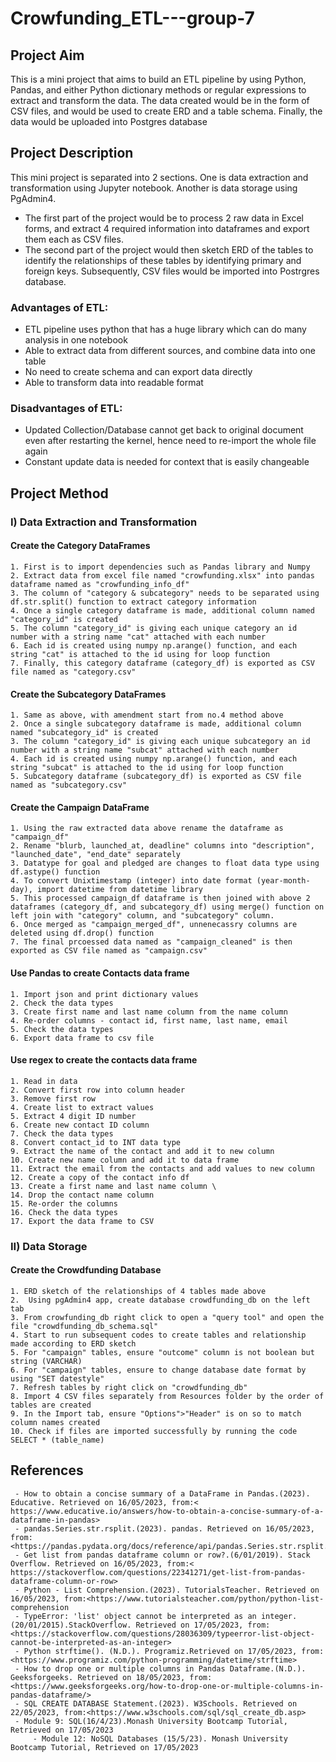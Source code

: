 # Crowfunding_ETL---group-7

## Project Aim
This is a mini project that aims to build an ETL pipeline by using Python, Pandas, and either Python dictionary methods or regular expressions to extract and transform the data.
The data created would be in the form of CSV files, and would be used to create ERD and a table schema. Finally, the data would be uploaded into Postgres database

## Project Description
This mini project is separated into 2 sections. One is data extraction and transformation using Jupyter notebook. Another is data storage using PgAdmin4.
 - The first part of the project would be to process 2 raw data in Excel forms, and extract 4 required information into dataframes and export them each as CSV files. 
 - The second part of the project would then sketch ERD of the tables to identify the relationships of these tables by identifying primary and foreign keys. Subsequently, CSV files would be imported into Postrgres database.  

### Advantages of ETL:
- ETL pipeline uses python that has a huge library which can do many analysis in one notebook
- Able to extract data from different sources, and combine data into one table
- No need to create schema and can export data directly
- Able to transform data into readable format

### Disadvantages of ETL:
- Updated Collection/Database cannot get back to original document even after restarting the kernel, hence need to re-import the whole file again
- Constant update data is needed for context that is easily changeable

## Project Method
### I) Data Extraction and Transformation
#### Create the Category DataFrames
    1. First is to import dependencies such as Pandas library and Numpy
    2. Extract data from excel file named "crowfunding.xlsx" into pandas dataframe named as "crowfunding_info_df"
    3. The column of "category & subcategory" needs to be separated using df.str.split() function to extract category information
    4. Once a single category dataframe is made, additional column named "category_id" is created
    5. The column "category_id" is giving each unique category an id number with a string name "cat" attached with each number 
    6. Each id is created using numpy np.arange() function, and each string "cat" is attached to the id using for loop function
    7. Finally, this category dataframe (category_df) is exported as CSV file named as "category.csv"

#### Create the Subcategory DataFrames
    1. Same as above, with amendment start from no.4 method above
    2. Once a single subcategory dataframe is made, additional column named "subcategory_id" is created
    3. The column "category_id" is giving each unique subcategory an id number with a string name "subcat" attached with each number 
    4. Each id is created using numpy np.arange() function, and each string "subcat" is attached to the id using for loop function
    5. Subcategory dataframe (subcategory_df) is exported as CSV file named as "subcategory.csv" 

#### Create the Campaign DataFrame
    1. Using the raw extracted data above rename the dataframe as "campaign_df"
    2. Rename "blurb, launched_at, deadline" columns into "description", "launched_date", "end_date" separately
    3. Datatype for goal and pledged are changes to float data type using df.astype() function
    4. To convert Unixtimestamp (integer) into date format (year-month-day), import datetime from datetime library
    5. This processed campaign_df dataframe is then joined with above 2 dataframes (category_df, and subcategory_df) using merge() function on left join with "category" column, and "subcategory" column. 
    6. Once merged as "campaign_merged_df", unnenecassry columns are deleted using df.drop() function
    7. The final prcoessed data named as "campaign_cleaned" is then exported as CSV file named as "campaign.csv"
   
#### Use Pandas to create Contacts data frame
    1. Import json and print dictionary values 
    2. Check the data types
    3. Create first name and last name column from the name column
    4. Re-order columns - contact id, first name, last name, email
    5. Check the data types
    6. Export data frame to csv file 

#### Use regex to create the contacts data frame 
    1. Read in data 
    2. Convert first row into column header
    3. Remove first row 
    4. Create list to extract values 
    5. Extract 4 digit ID number
    6. Create new contact ID column
    7. Check the data types
    8. Convert contact_id to INT data type
    9. Extract the name of the contact and add it to new column
    10. Create new name column and add it to data frame
    11. Extract the email from the contacts and add values to new column 
    12. Create a copy of the contact info df
    13. Create a first name and last name column \
    14. Drop the contact name column 
    15. Re-order the columns 
    16. Check the data types 
    17. Export the data frame to CSV 
 
### II) Data Storage
#### Create the Crowdfunding Database
    1. ERD sketch of the relationships of 4 tables made above
    2.  Using pgAdmin4 app, create database crowdfunding_db on the left tab
    3. From crowfunding_db right click to open a "query tool" and open the file "crowdfunding_db_schema.sql"
    4. Start to run subsequent codes to create tables and relationship made according to ERD sketch
    5. For "campaign" tables, ensure "outcome" column is not boolean but string (VARCHAR)
    6. For "campaign" tables, ensure to change database date format by using "SET datestyle"
    7. Refresh tables by right click on "crowdfunding_db"
    8. Import 4 CSV files separately from Resources folder by the order of tables are created
    9. In the Import tab, ensure "Options">"Header" is on so to match column names created
    10. Check if files are imported successfully by running the code SELECT * (table_name)
   


## References
	 - How to obtain a concise summary of a DataFrame in Pandas.(2023). Educative. Retrieved on 16/05/2023, from:< https://www.educative.io/answers/how-to-obtain-a-concise-summary-of-a-dataframe-in-pandas>
	 - pandas.Series.str.rsplit.(2023). pandas. Retrieved on 16/05/2023, from:<https://pandas.pydata.org/docs/reference/api/pandas.Series.str.rsplit.html>
	 - Get list from pandas dataframe column or row?.(6/01/2019). Stack Overflow. Retrieved on 16/05/2023, from:< https://stackoverflow.com/questions/22341271/get-list-from-pandas-dataframe-column-or-row>
	 - Python - List Comprehension.(2023). TutorialsTeacher. Retrieved on 16/05/2023, from:<https://www.tutorialsteacher.com/python/python-list-comprehension
	 - TypeError: 'list' object cannot be interpreted as an integer.(20/01/2015).StackOverflow. Retrieved on 17/05/2023, from:<https://stackoverflow.com/questions/28036309/typeerror-list-object-cannot-be-interpreted-as-an-integer>
	 - Python strftime(). (N.D.). Programiz.Retrieved on 17/05/2023, from:<https://www.programiz.com/python-programming/datetime/strftime>
	 - How to drop one or multiple columns in Pandas Dataframe.(N.D.). Geeksforgeeks. Retrieved on 18/05/2023, from:<https://www.geeksforgeeks.org/how-to-drop-one-or-multiple-columns-in-pandas-dataframe/>
	 - SQL CREATE DATABASE Statement.(2023). W3Schools. Retrieved on 22/05/2023, from:<https://www.w3schools.com/sql/sql_create_db.asp>
	 - Module 9: SQL(16/4/23).Monash University Bootcamp Tutorial, Retrieved on 17/05/2023
         - Module 12: NoSQL Databases (15/5/23). Monash University Bootcamp Tutorial, Retrieved on 17/05/2023
